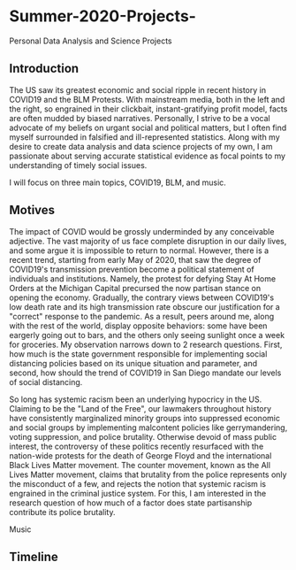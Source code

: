 # Summer-2020-Projects-
Personal Data Analysis and Science Projects 

## Introduction 
The US saw its greatest economic and social ripple in recent history in COVID19 and the BLM Protests. With mainstream media, both in the left and the right, so engrained in their clickbait, instant-gratifying profit model, facts are often mudded by biased narratives. Personally, I strive to be a vocal advocate of my beliefs on urgant social and political matters, but I often find myself surrounded in falsified and ill-represented statistics. Along with my desire to create data analysis and data science projects of my own, I am passionate about serving accurate statistical evidence as focal points to my understanding of timely social issues. 

I will focus on three main topics, COVID19, BLM, and music. 

## Motives 

The impact of COVID would be grossly underminded by any conceivable adjective. The vast majority of us face complete disruption in our daily lives, and some argue it is impossible to return to normal. However, there is a recent trend, starting from early May of 2020, that saw the degree of COVID19's transmission prevention become a political statement of individuals and institutions. Namely, the protest for defying Stay At Home Orders at the Michigan Capital precursed the now partisan stance on opening the economy. Gradually, the contrary views between COVID19's low death rate and its high transmission rate obscure our justification for a "correct" response to the pandemic. As a result, peers around me, along with the rest of the world, display opposite behaviors: some have been eargerly going out to bars, and the others only seeing sunlight once a week for groceries. My observation narrows down to 2 research questions. First, how much is the state government responsible for implementing social distancing policies based on its unique situation and parameter, and second, how should the trend of COVID19 in San Diego mandate our levels of social distancing. 

So long has systemic racism been an underlying hypocricy in the US. Claiming to be the "Land of the Free", our lawmakers throughout history have consistently marginalized minority groups into suppressed economic and social groups by implementing malcontent policies like gerrymandering, voting suppression, and police brutality. Otherwise devoid of mass public interest, the controversy of these politics recently resurfaced with the nation-wide protests for the death of George Floyd and the international Black Lives Matter movement. The counter movement, known as the All Lives Matter movement, claims that brutality from the police represents only the misconduct of a few, and rejects the notion that systemic racism is engrained in the criminal justice system. For this, I am interested in the research question of how much of a factor does state partisanship contribute its police brutality. 

Music 

## Timeline 
